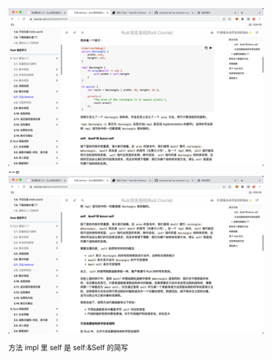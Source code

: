 ![](./img/2022-08-14-10-57-39.png)
--=
![](./img/2022-08-14-10-58-10.png)

方法 impl 里 self 是 self:&Self 的简写
